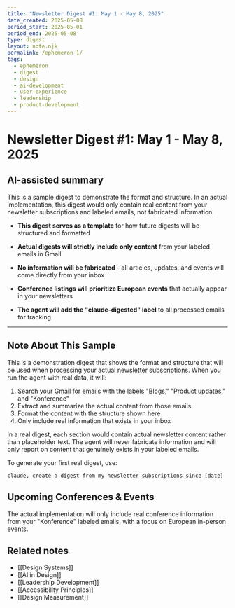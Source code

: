 ```yaml
---
title: "Newsletter Digest #1: May 1 - May 8, 2025"
date_created: 2025-05-08
period_start: 2025-05-01
period_end: 2025-05-08
type: digest
layout: note.njk
permalink: /ephemeron-1/
tags:
  - ephemeron
  - digest
  - design
  - ai-development
  - user-experience
  - leadership
  - product-development
---
```


# Newsletter Digest #1: May 1 - May 8, 2025

## AI-assisted summary

This is a sample digest to demonstrate the format and structure. In an actual implementation, this digest would only contain real content from your newsletter subscriptions and labeled emails, not fabricated information.

* **This digest serves as a template** for how future digests will be structured and formatted

* **Actual digests will strictly include only content** from your labeled emails in Gmail

* **No information will be fabricated** - all articles, updates, and events will come directly from your inbox

* **Conference listings will prioritize European events** that actually appear in your newsletters

* **The agent will add the "claude-digested" label** to all processed emails for tracking

---

## Note About This Sample

This is a demonstration digest that shows the format and structure that will be used when processing your actual newsletter subscriptions. When you run the agent with real data, it will:

1. Search your Gmail for emails with the labels "Blogs," "Product updates," and "Konference"
2. Extract and summarize the actual content from those emails
3. Format the content with the structure shown here
4. Only include real information that exists in your inbox

In a real digest, each section would contain actual newsletter content rather than placeholder text. The agent will never fabricate information and will only report on content that genuinely exists in your labeled emails.

To generate your first real digest, use:
```
claude, create a digest from my newsletter subscriptions since [date]
```

## Upcoming Conferences & Events

The actual implementation will only include real conference information from your "Konference" labeled emails, with a focus on European in-person events.

## Related notes
- [[Design Systems]]
- [[AI in Design]]
- [[Leadership Development]]
- [[Accessibility Principles]]
- [[Design Measurement]]
